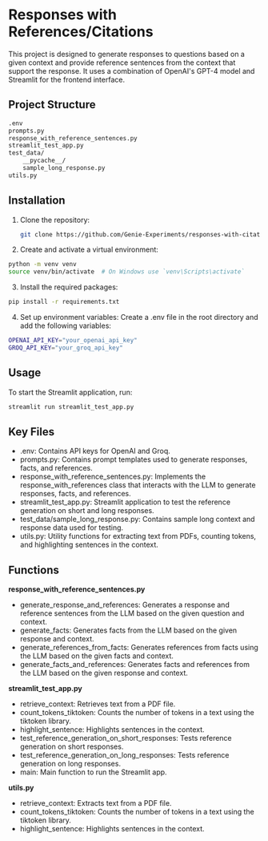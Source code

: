 # Responses with References/Citations

This project is designed to generate responses to questions based on a given context and provide reference sentences from the context that support the response. It uses a combination of OpenAI's GPT-4 model and Streamlit for the frontend interface.

## Project Structure
```bash
.env
prompts.py
response_with_reference_sentences.py
streamlit_test_app.py
test_data/
    __pycache__/
    sample_long_response.py
utils.py
```

## Installation

1. Clone the repository:
   ```bash
   git clone https://github.com/Genie-Experiments/responses-with-citations.git

2. Create and activate a virtual environment:
  ```bash
  python -m venv venv
  source venv/bin/activate  # On Windows use `venv\Scripts\activate`
  ```

3. Install the required packages:
  ```bash
  pip install -r requirements.txt
```

4. Set up environment variables:
  Create a .env file in the root directory and add the following variables:
  ```bash
  OPENAI_API_KEY="your_openai_api_key"
  GROQ_API_KEY="your_groq_api_key"
  ```
## Usage
To start the Streamlit application, run:
  ```bash
  streamlit run streamlit_test_app.py
  ```

## Key Files
  - .env: Contains API keys for OpenAI and Groq.
  - prompts.py: Contains prompt templates used to generate responses, facts, and references.
  - response_with_reference_sentences.py: Implements the response_with_references class that interacts with the LLM to generate responses, facts, and references.
  - streamlit_test_app.py: Streamlit application to test the reference generation on short and long responses.
  - test_data/sample_long_response.py: Contains sample long context and response data used for testing.
  - utils.py: Utility functions for extracting text from PDFs, counting tokens, and highlighting sentences in the context.

## Functions

  **response_with_reference_sentences.py**
  
  - generate_response_and_references: Generates a response and reference sentences from the LLM based on the given question and context.
  - generate_facts: Generates facts from the LLM based on the given response and context.
  - generate_references_from_facts: Generates references from facts using the LLM based on the given facts and context.
  - generate_facts_and_references: Generates facts and references from the LLM based on the given response and context.

**streamlit_test_app.py**
  - retrieve_context: Retrieves text from a PDF file.
  - count_tokens_tiktoken: Counts the number of tokens in a text using the tiktoken library.
  - highlight_sentence: Highlights sentences in the context.
  - test_reference_generation_on_short_responses: Tests reference generation on short responses.
  - test_reference_generation_on_long_responses: Tests reference generation on long responses.
  - main: Main function to run the Streamlit app.

**utils.py**
  - retrieve_context: Extracts text from a PDF file.
  - count_tokens_tiktoken: Counts the number of tokens in a text using the tiktoken library.
  - highlight_sentence: Highlights sentences in the context.
